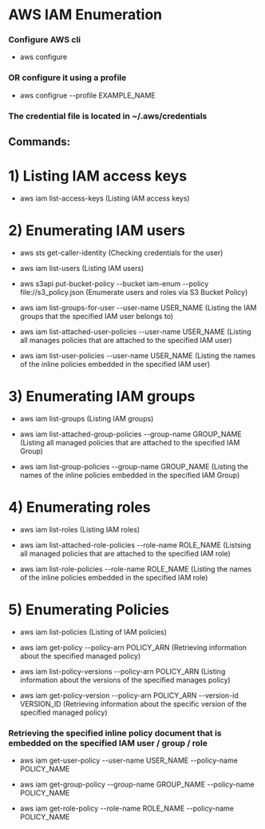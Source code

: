 # AWS IAM Enumeration

### Configure AWS cli

 - aws configure

### OR configure it using a profile

 - aws configrue --profile EXAMPLE_NAME

### The credential file is located in ~/.aws/credentials

## Commands:

# 1) Listing IAM access keys

 - aws iam list-access-keys (Listing IAM access keys)

# 2) Enumerating IAM users

 - aws sts get-caller-identity (Checking credentials for the user)

 - aws iam list-users (Listing IAM users)

 - aws s3api put-bucket-policy --bucket iam-enum --policy file://s3_policy.json (Enumerate users and roles via S3 Bucket Policy)

 - aws iam list-groups-for-user --user-name USER_NAME (Listing the IAM groups that the specified IAM user belongs to)

 - aws iam list-attached-user-policies --user-name USER_NAME (Listing all manages policies that are attached to the specified IAM user)

 - aws iam list-user-policies --user-name USER_NAME (Listing the names of the inline policies embedded in the specified IAM user)

# 3) Enumerating IAM groups

 - aws iam list-groups (Listing IAM groups)

 - aws iam list-attached-group-policies --group-name GROUP_NAME (Listing all managed policies that are attached to the specified IAM Group)

 - aws iam list-group-policies --group-name GROUP_NAME (Listing the names of the inline policies embedded in the specified IAM Group)

# 4) Enumerating roles

 - aws iam list-roles (Listing IAM roles)

 - aws iam list-attached-role-policies --role-name ROLE_NAME (Listsing all managed policies that are attached to the specified IAM role)

 - aws iam list-role-policies --role-name ROLE_NAME (Listing the names of the inline policies embedded in the specified IAM role)

# 5) Enumerating Policies

 - aws iam list-policies (Listing of IAM policies)

 - aws iam get-policy --policy-arn POLICY_ARN (Retrieving information about the specified managed policy)

 - aws iam list-policy-versions --policy-arn POLICY_ARN (Listing information about the versions of the specified manages policy)

 - aws iam get-policy-version --policy-arn POLICY_ARN --version-id VERSION_ID (Retrieving information about the specific version of the specified managed policy)

### Retrieving the specified inline policy document that is embedded on the specified IAM user / group / role

 - aws iam get-user-policy --user-name USER_NAME --policy-name POLICY_NAME

 - aws iam get-group-policy --group-name GROUP_NAME --policy-name POLICY_NAME

 - aws iam get-role-policy --role-name ROLE_NAME --policy-name POLICY_NAME

